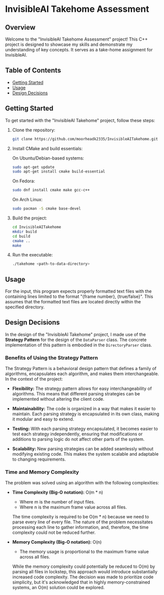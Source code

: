 # InvisibleAI Takehome Assessment

## Overview

Welcome to the "InvisibleAI Takehome Assessment" project! This C++ project is designed to showcase my skills and demonstrate my understanding of key concepts. It serves as a take-home assignment for InvisibleAI.

## Table of Contents

- [Getting Started](#getting-started)
- [Usage](#usage)
- [Design Decisions](#design-decisions)

## Getting Started

To get started with the "InvisibleAI Takehome" project, follow these steps:

1. Clone the repository:

    ```bash
    git clone https://github.com/moorheadk2335/InvisibleAITakehome.git
    ```

2. Install CMake and build essentials:

    On Ubuntu/Debian-based systems:

    ```bash
    sudo apt-get update
    sudo apt-get install cmake build-essential
    ```

    On Fedora:

    ```bash
    sudo dnf install cmake make gcc-c++
    ```

    On Arch Linux:

    ```bash
    sudo pacman -S cmake base-devel
    ```

3. Build the project:

    ```bash
    cd InvisibleAITakehome
    mkdir build
    cd build
    cmake ..
    make
    ```

4. Run the executable:

    ```bash
    ./takehome <path-to-data-directory>
    ```

## Usage

For the input, this program expects properly formatted text files with the containing lines limited to the format "{frame number}, {true/false}". This assumes that the formatted text files are located directly within the specified directory.

## Design Decisions

In the design of the "InvisibleAI Takehome" project, I made use of the **Strategy Pattern** for the design of the `DataParser` class. The concrete implementation of this pattern is embodied in the `DirectoryParser` class.

### Benefits of Using the Strategy Pattern

The Strategy Pattern is a behavioral design pattern that defines a family of algorithms, encapsulates each algorithm, and makes them interchangeable. In the context of the project:

- **Flexibility:** The strategy pattern allows for easy interchangeability of algorithms. This means that different parsing strategies can be implemented without altering the client code.

- **Maintainability:** The code is organized in a way that makes it easier to maintain. Each parsing strategy is encapsulated in its own class, making it modular and easy to extend.

- **Testing:** With each parsing strategy encapsulated, it becomes easier to test each strategy independently, ensuring that modifications or additions to parsing logic do not affect other parts of the system.

- **Scalability:** New parsing strategies can be added seamlessly without modifying existing code. This makes the system scalable and adaptable to changing requirements.

### Time and Memory Complexity

The problem was solved using an algorithm with the following complexities:

- **Time Complexity (Big-O notation):** O(m * n)
  - Where m is the number of input files.
  - Where n is the maximum frame value across all files.

  The time complexity is required to be O(m * n) because we need to parse every line of every file. The nature of the problem necessitates processing each line to gather information, and, therefore, the time complexity could not be reduced further.

- **Memory Complexity (Big-O notation):** O(n)
  - The memory usage is proportional to the maximum frame value across all files.

  While the memory complexity could potentially be reduced to O(m) by parsing all files in lockstep, this approach would introduce substantially increased code complexity. The decision was made to prioritize code simplicity, but it's acknowledged that in highly memory-constrained systems, an O(m) solution could be explored.
